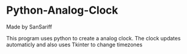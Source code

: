 # Python-Analog-Clock
Made by SanSariff

This program uses python to create a analog clock. The clock updates automaticly
and also uses Tkinter to change timezones
